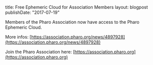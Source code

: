 title: Free Ephemeric Cloud for Association Members
layout: blogpost
publishDate: "2017-07-19"

Members of the Pharo Association now have access to the Pharo Ephemeric Cloud. 

More infos: [https://association.pharo.org/news/4897928](https://association.pharo.org/news/4897928)

Join the Pharo Association here: [https://association.pharo.org](https://association.pharo.org)